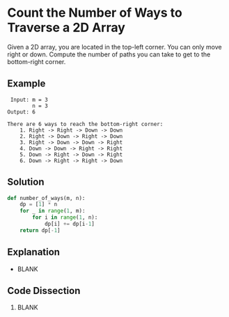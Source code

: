 # Count the Number of Ways to Traverse a 2D Array
Given a 2D array, you are located in the top-left corner. You can only move right or down. Compute the number of paths you can take to get to the bottom-right corner.

## Example
```
 Input: m = 3
        n = 3
Output: 6

There are 6 ways to reach the bottom-right corner:
    1. Right -> Right -> Down -> Down
    2. Right -> Down -> Right -> Down
    3. Right -> Down -> Down -> Right
    4. Down -> Down -> Right -> Right
    5. Down -> Right -> Down -> Right
    6. Down -> Right -> Right -> Down
```

## Solution
```python
def number_of_ways(m, n):
    dp = [1] * n
    for _ in range(1, m):
        for i in range(1, n):
            dp[i] += dp[i-1]
    return dp[-1]
```

## Explanation
* BLANK

## Code Dissection
1. BLANK